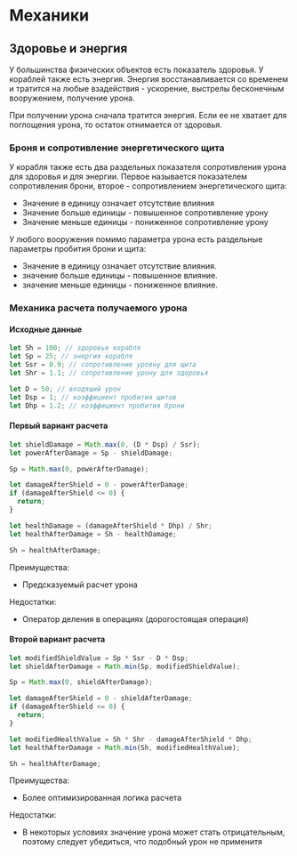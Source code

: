 # Механики

## Здоровье и энергия

У большинства физических объектов есть показатель здоровья. У кораблей также есть энергия.
Энергия восстанавливается со временем и тратится на любые взадействия - ускорение, выстрелы
бесконечным вооружением, получение урона.

При получении урона сначала тратится энергия. Если ее не хватает для поглощения урона, то
остаток отнимается от здоровья.

### Броня и сопротивление энергетического щита

У корабля также есть два раздельных показателя сопротивления урона для здоровья и для энергии.
Первое называется показателем сопротивления брони, второе - сопротивлением энергетического щита:

- Значение в единицу означает отсутствие влияния
- Значение больше единицы - повышенное сопротивление урону
- Значение меньше единицы - пониженное сопротивление урону

У любого вооружения помимо параметра урона есть раздельные параметры пробития брони и щита:

- Значение в единицу означает отсутствие влияния.
- значение больше единицы - повышенное влияние.
- значение меньше единицы - пониженное влияние.

### Механика расчета получаемого урона

#### Исходные данные

```ts
let Sh = 100; // здоровье корабля
let Sp = 25; // энергия корабля
let Ssr = 0.9; // сопротивление уровну для щита
let Shr = 1.1; // сопротивление урону для здоровья

let D = 50; // входящий урон
let Dsp = 1; // коэффициент пробития щитов
let Dhp = 1.2; // коэффициент пробития брони
```

#### Первый вариант расчета

```ts
let shieldDamage = Math.max(0, (D * Dsp) / Ssr);
let powerAfterDamage = Sp - shieldDamage;

Sp = Math.max(0, powerAfterDamage);

let damageAfterShield = 0 - powerAfterDamage;
if (damageAfterShield <= 0) {
  return;
}

let healthDamage = (damageAfterShield * Dhp) / Shr;
let healthAfterDamage = Sh - healthDamage;

Sh = healthAfterDamage;
```

Преимущества:

- Предсказуемый расчет урона

Недостатки:

- Оператор деления в операциях (дорогостоящая операция)

#### Второй вариант расчета

```ts
let modifiedShieldValue = Sp * Ssr - D * Dsp;
let shieldAfterDamage = Math.min(Sp, modifiedShieldValue);

Sp = Math.max(0, shieldAfterDamage);

let damageAfterShield = 0 - shieldAfterDamage;
if (damageAfterShield <= 0) {
  return;
}

let modifiedHealthValue = Sh * Shr - damageAfterShield * Dhp;
let healthAfterDamage = Math.min(Sh, modifiedHealthValue);

Sh = healthAfterDamage;
```

Преимущества:

- Более оптимизированная логика расчета

Недостатки:

- В некоторых условиях значение урона может стать отрицательным,
  поэтому следует убедиться, что подобный урон не применитя
